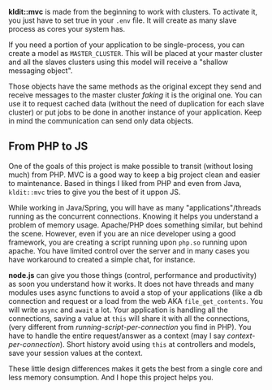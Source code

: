 **kldit::mvc** is made from the beginning to work with clusters. To activate it, you just have to set true in your `.env` file. It will create as many slave process as cores your system has.

If you need a portion of your application to be single-process, you can create a model as `MASTER_CLUSTER`. This will be placed at your master cluster and all the slaves clusters using this model will receive a "shallow messaging object". 

Those objects have the same methods as the original except they send and receive messages to the master cluster *faking* it is the original one. You can use it to request cached data (without the need of duplication for each slave cluster) or put jobs to be done in another instance of your application. Keep in mind the communication can send only data objects. 

## From PHP to JS
One of the goals of this project is make possible to transit (without losing much) from PHP. MVC is a good way to keep a big project clean and easier to maintenance. Based in things I liked from PHP and even from Java, `kldit::mvc` tries to give you the best of it uppon JS.

While working in Java/Spring, you will have as many "applications"/threads running as the concurrent connections. Knowing it helps you understand a problem of memory usage. Apache/PHP does something similar, but behind the scene. However, even if you are an nice developer using a good framework, you are creating a script running upon `php.so` running upon apache. You have limited control over the server and in many cases you have workaround to created a simple chat, for instance.

**node.js** can give you those things (control, performance and productivity) as soon you understand how it works. It does not have threads and many modules uses async functions to avoid a stop of your applications (like a db connection and request or a load from the web AKA `file_get_contents`. You will write `async` and `await` a lot. Your application is handling all the connections, saving a value at `this` will share it with all the connections, (very different from *running-script-per-connection* you find in PHP). You have to handle the entire request/answer as a context (may I say *context-per-connection*). Short history avoid using `this` at controllers and models, save your session values at the context.

These little design differences makes it gets the best from a single core and less memory consumption. And I hope this project helps you.